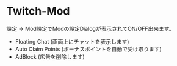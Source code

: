 # Twitch-Mod
設定 -> Mod設定でModの設定Dialogが表示されてON/OFF出来ます。  
* Floating Chat (画面上にチャットを表示します)  
* Auto Claim Points (ボーナスポイントを自動で受け取ります)  
* AdBlock (広告を削除します)  
